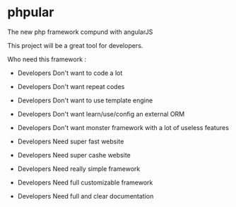 phpular
=======

The new php framework compund with angularJS 

This project will be a great tool for developers.

Who need this framework : 
* Developers Don't want to code a lot
* Developers Don't want repeat codes
* Developers Don't want to use template engine
* Developers Don't want learn/use/config an external ORM
* Developers Don't want monster framework with a lot of useless features


* Developers Need super fast website
* Developers Need super cashe website
* Developers Need really simple framework
* Developers Need full customizable framework
* Developers Need full and clear documentation
